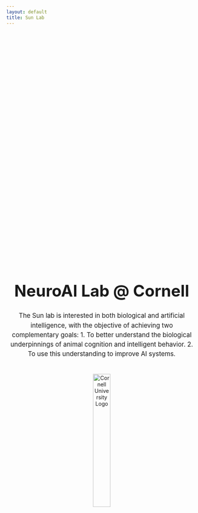 ```yaml
---
layout: default
title: Sun Lab
---
```


<div style="text-align: center; padding-top: 15vh;">
    <h1 style="font-size: 3em; font-weight: bold;">NeuroAI Lab @ Cornell</h1>
    <p style="font-size: 1.2em; line-height: 1.5em; max-width: 800px; margin: 0 auto;">
        The Sun lab is interested in both biological and artificial intelligence, with the objective of achieving two complementary goals:
        1. To better understand the biological underpinnings of animal cognition and intelligent behavior.
        2. To use this understanding to improve AI systems.
    </p>
    <img src="/sunlab/cornell_logo.svg" alt="Cornell University Logo" class="cornell-logo" style="margin-top: 40px; width: 30%; height: auto;">
</div>
